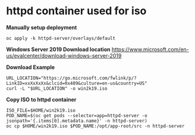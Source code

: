 # httpd container used for iso


**Manually setup deployment**
```
oc apply -k httpd-server/overlays/default
```

**Windows Server 2019 Download location**
https://www.microsoft.com/en-us/evalcenter/download-windows-server-2019

**Download Example**
```
URL_LOCATION="https://go.microsoft.com/fwlink/p/?LinkID=xxXxXxXx&clcid=0x409&culture=en-us&country=US"
curl -L "$URL_LOCATION" -o win2k19.iso
```
**Copy ISO to httpd container**
```
ISO_FILE=$HOME/win2k19.iso
POD_NAME=$(oc get pods --selector=app=httpd-server -o jsonpath='{.items[0].metadata.name}' -n httpd-server)
oc cp $HOME/win2k19.iso $POD_NAME:/opt/app-root/src -n httpd-server
```

